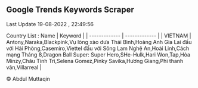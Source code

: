 

## Google Trends Keywords Scraper 
 
Last Update 19-08-2022 , 22:49:56

Country List :
 Name  | Keyword |
| ------------- | ------------- |
| VIETNAM | Antony,Naraka,Blackpink,Vụ lòng xào dưa Thái Bình,Hoàng Anh Gia Lai đấu với Hải Phòng,Casemiro,Viettel đấu với Sông Lam Nghệ An,Hoài Linh,Cách mạng Tháng 8,Dragon Ball Super: Super Hero,SHe-Hulk,Hari Won,Tap,Hòa Minzy,Châu Tinh Trì,Selena Gomez,Pinky Savika,Hương Giang,Phi thanh vân,Villarreal |



© Abdul Muttaqin 
